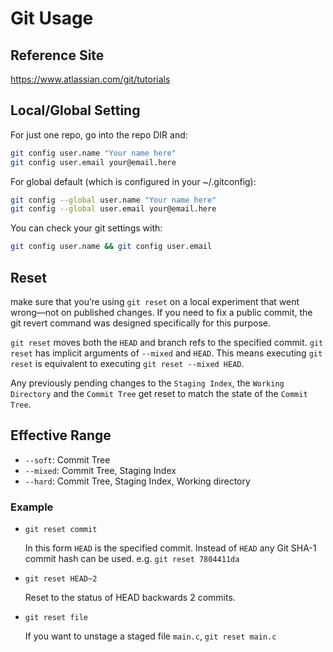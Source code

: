# Git Usage

## Reference Site
https://www.atlassian.com/git/tutorials

## Local/Global Setting
For just one repo, go into the repo DIR and:
```bash
git config user.name "Your name here"
git config user.email your@email.here
```

For global default (which is configured in your ~/.gitconfig):
```bash
git config --global user.name "Your name here"
git config --global user.email your@email.here
```

You can check your git settings with:
```bash
git config user.name && git config user.email
```
## Reset
make sure that you’re using `git reset` on a local experiment that went wrong—not on published changes.
If you need to fix a public commit, the git revert command was designed specifically for this purpose.

`git reset` moves both the `HEAD` and branch refs to the specified commit.
`git reset` has implicit arguments of `--mixed` and `HEAD`. This means executing `git reset` is equivalent to executing `git reset --mixed HEAD`.

Any previously pending changes to the `Staging Index`, the `Working Directory` and the `Commit Tree` get reset to match the state of the `Commit Tree`.

## Effective Range
- `--soft`: Commit Tree
- `--mixed`: Commit Tree, Staging Index
- `--hard`: Commit Tree, Staging Index, Working directory

### Example
- `git reset commit`

    In this form `HEAD` is the specified commit. Instead of `HEAD` any Git SHA-1 commit hash can be used. e.g. `git reset 7804411da`

- `git reset HEAD~2`

    Reset to the status of HEAD backwards 2 commits.

- `git reset file`

    If you want to unstage a staged file `main.c`, `git reset main.c`
